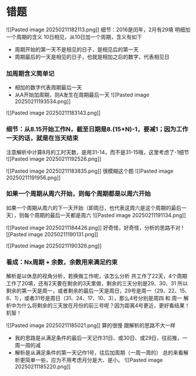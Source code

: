 # 错题
![[Pasted image 20250211182113.png]]
细节：2016是闰年，2月有29填
明细加一个周期的含义
10日相见，从10日加一个周期，含义有如下
- 周期开始的第一天不是相见的日子，是相见后的第一天
- 周期最后的一天是相见的日子，也就是相加之后的数字，代表相见日
### 加周期含义简单记
- 相加的数字代表周期最后一天
- 从A开始加周期，则A发生在周期最后一天
![[Pasted image 20250211193534.png]]

![[Pasted image 20250211183143.png]]
### 细节：从8.15开始工作N，截至日期是8.(15+N)-1，要减1；因为工作一天的话，就是在当天结束
注意解析中计算8月的工时天数，是用31-14，而不是31-15哦，这里考虑了-1细节
![[Pasted image 20250211192526.png]]

![[Pasted image 20250211183835.png]]
很模糊这个题
![[Pasted image 20250211191956.png]]
### 如果一个周期从周六开始，则每个周期都是以周六开始
如果一个周期从周六的下一天开始（即周日，也代表这周六是这个周期的最后一天），则每个周期的最后一天都是周六
![[Pasted image 20250211191134.png]]

![[Pasted image 20250211184426.png]]
好奇怪，好奇怪，分析的思路不对
![[Pasted image 20250211190131.png]]

![[Pasted image 20250211190326.png]]
### 看成：Nx周期 + 余数，余数用来满足约束
解析是以休息的视角分析，若换做工作呢，该怎么分析
共工作了22天，4个周期工作了20填，还有2天要在剩余的3天里做，剩余的三天分别是29、30、31
所以剩余的第一天是周一，或者剩余的最后一天是周日，29号是周一（29、22、15、8、1），或者31号是周日（31、24、17、10、3），那么4号分别是周四 和 周一
解析中为什么将剩余的三天放在月份的前三号呢？因为距离4号更近，更好看结果！
机智！

![[Pasted image 20250211185021.png]]
算的很慢
跟解析的思路不大一样
- 我的思路是从满足条件的最后一天记作31日、或30日、或29日，往前推，一周一周的减
- 解析是从满足条件的第一天记作1号，往后加周期（一周一周的）
总的来看解析更简单一些，应为不用考虑月分是大、是小。
![[Pasted image 20250211185220.png]]